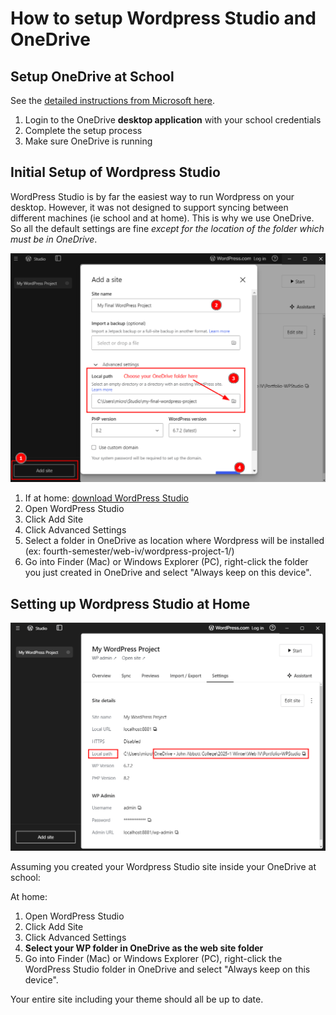 # How to setup Wordpress Studio and OneDrive


## Setup OneDrive at School

See the [detailed instructions from Microsoft here](https://support.microsoft.com/en-us/office/sync-files-with-onedrive-on-macos-d11b9f29-00bb-4172-be39-997da46f913f).

1. Login to the OneDrive **desktop application** with your school credentials
2. Complete the setup process
3. Make sure OneDrive is running

## Initial Setup of Wordpress Studio

WordPress Studio is by far the easiest way to run Wordpress on your desktop. However, it was not designed to support syncing between different machines (ie school and at home). This is why we use OneDrive. So all the default settings are fine *except for the location of the folder which must be in OneDrive*.

![WordPress Studio setup](./img/studio-setup-2.png)

1. If at home: [download WordPress Studio](https://developer.wordpress.com/studio/)
2. Open WordPress Studio
3. Click Add Site
3. Click Advanced Settings
4. Select a folder in OneDrive as location where Wordpress will be installed (ex: fourth-semester/web-iv/wordpress-project-1/)
5. Go into Finder (Mac) or Windows Explorer (PC), right-click the folder you just created in OneDrive and select "Always keep on this device".
 

## Setting up Wordpress Studio at Home

![WordPress Studio setup](./img/studio-setup.png)

Assuming you created your Wordpress Studio site inside your OneDrive at school:

At home:

1. Open WordPress Studio
2. Click Add Site
3. Click Advanced Settings
4. **Select your WP folder in OneDrive as the web site folder**
5. Go into Finder (Mac) or Windows Explorer (PC), right-click the WordPress Studio folder in OneDrive and select "Always keep on this device".

Your entire site including your theme should all be up to date.

